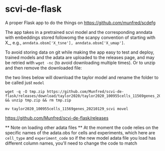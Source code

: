 # scvi-de-flask
A proper Flask app to do the things on https://github.com/munfred/scdefg


The app takes in a pretrained scvi model and the corresponding anndata with embeddings stored followomg the scanpy convention of starting with X_, e.g., `anndata.obsm['X_tsne'], anndata.obsm['X_umap']`. 

To avoid storing data on git while making the app easy to test and deploy, trained models and the adata are uploaded to the releases page, and may be retried with `wget -nc` (to avoid downloading multiple times). Or to unzip and then remove the downloaded file:

the two lines below will download the taylor model and rename the folder to be called just `model`

```
wget -q -O tmp.zip https://github.com/Munfred/scvi-de-flask/releases/download/taylor2020/taylor2020_100955cells_11569genes_20210129_scvi.zip && unzip tmp.zip && rm tmp.zip

mv taylor2020_100955cells_11569genes_20210129_scvi movel
```

https://github.com/Munfred/scvi-de-flask/releases


** Note on loading other adata files **
At the moment the code relies on the specific names of the adata.obs for cells and experiments, which here are `cell_type` and `experiment_code` so if the new model adata file you load has different column names, you'll need to change the code to match
